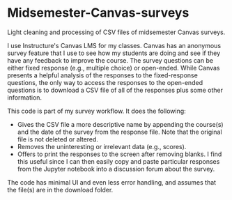 # Midsemester-Canvas-surveys
Light cleaning and processing of CSV files of midsemester Canvas surveys.

I use Instructure's Canvas LMS for my classes. Canvas has an anonymous survey feature that I use to see how my students are doing and see if they have any feedback to improve the course. The survey questions can be either fixed response (e.g., multiple choice) or open-ended. While Canvas presents a helpful analysis of the responses to the fixed-response questions, the only way to access the responses to the open-ended questions is to download a CSV file of all of the responses plus some other information.

This code is part of my survey workflow. It does the following:

* Gives the CSV file a more descriptive name by appending the course(s) and the date of the survey from the response file. Note that the original file is not deleted or altered.
* Removes the uninteresting or irrelevant data (e.g., scores).
* Offers to print the responses to the screen after removing blanks. I find this useful since I can then easily copy and paste particular responses from the Jupyter notebook into a discussion forum about the survey.

The code has minimal UI and even less error handling, and assumes that the file(s) are in the download folder.
